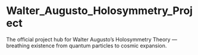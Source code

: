 # Walter_Augusto_Holosymmetry_Project
The official project hub for Walter Augusto’s Holosymmetry Theory — breathing existence from quantum particles to cosmic expansion.
